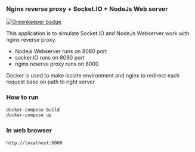 ### Nginx reverse proxy + Socket.IO + NodeJs Web server

[![Greenkeeper badge](https://badges.greenkeeper.io/kamprasad2007/nginx-socketio-nodejs.svg)](https://greenkeeper.io/)

This application is to simulate Socket.IO and NodeJs Webserver work with nginx reverse proxy.


- Nodejs Webserver runs on 8080 port
- socker.IO runs on 8090 port
- nginx reserve proxy runs on 8000


Docker is used to make isolate environment and nginx to redirect each request base on path to right server.

### How to run

```sh
docker-compose build
docker-compose up
```


### In web browser

```sh
http://localhost:8000
```
